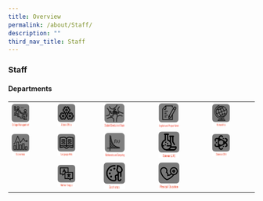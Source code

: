 ```yaml
---
title: Overview
permalink: /about/Staff/
description: ""
third_nav_title: Staff
---
```

### Staff

#### Departments

|  |  |  |  |  |
|---|---|---|---|---|
| <a href="https://moe-nationaljc-staging.netlify.app/about/staff/college-management-committee"><img style="width:45%" src="/images/s1.png"></a> | <a href="https://moe-nationaljc-staging.netlify.app/about/staff/admin-office"><img style="width:45%" src="/images/s2.png"></a> | <a href="https://moe-nationaljc-staging.netlify.app/about/staff/english"><img style="width:45%" src="/images/sd30.png"></a> | <a href="https://moe-nationaljc-staging.netlify.app/about/Staff/english-and-project-work/"><img style="width:45%" src="/images/sd31.png"></a> | <a href="https://moe-nationaljc-staging.netlify.app/about/staff/humanities"><img style="width:45%" src="/images/s5.png"></a> |
| <a href="https://moe-nationaljc-staging.netlify.app/about/staff/economics"><img style="width:45%" src="/images/s6.png"></a> | <a href="https://moe-nationaljc-staging.netlify.app/about/staff/language-arts"><img style="width:45%" src="/images/s4.png"></a> | <a href="https://moe-nationaljc-staging.netlify.app/about/staff/mathematics-and-computing"><img style="width:45%" src="/images/sd32.png"></a> | <a href="https://moe-nationaljc-staging.netlify.app/about/staff/science-jh"><img style="width:45%" src="/images/s9.png"></a> | <a href="https://moe-nationaljc-staging.netlify.app/about/staff/science-sh"><img style="width:45%" src="/images/s10.png"></a> |
|  | <a href="https://staging.d2q7fezz2lbn5u.amplifyapp.com/about/Staff/mother-tongue/"><img style="width:45%" src="/images/sd33.png"></a> | <a href="https://moe-nationaljc-staging.netlify.app/about/staff/aesthetics"><img style="width:45%" src="/images/s11.png"></a> | <a href="https://moe-nationaljc-staging.netlify.app/about/staff/physical-education"><img style="width:45%" src="/images/s13.png"></a> |  |